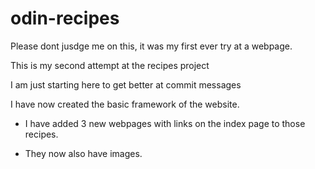 # odin-recipes

Please dont jusdge me on this, it was my first ever try at a webpage.

This is my second attempt at the recipes project

I am just starting here to get better at commit messages

I have now created the basic framework of the website.

- I have added 3 new webpages with links on the index page to those recipes.

- They now also have images.
